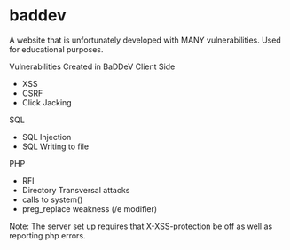 # baddev
A website that is unfortunately developed with MANY vulnerabilities.  Used for educational purposes.

Vulnerabilities Created in BaDDeV
Client Side
  - XSS
  - CSRF
  - Click Jacking

SQL
  - SQL Injection
  - SQL Writing to file

PHP
  - RFI
  - Directory Transversal attacks
  - calls to system()
  - preg_replace weakness (/e modifier)

Note: The server set up requires that X-XSS-protection be off as well as reporting php errors.
